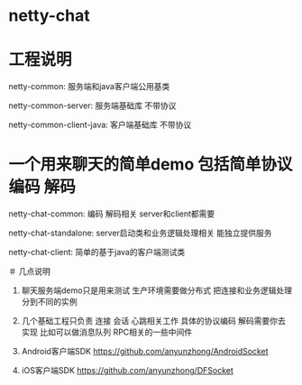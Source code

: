 # netty-chat


# 工程说明

netty-common: 服务端和java客户端公用基类

netty-common-server: 服务端基础库 不带协议

netty-common-client-java: 客户端基础库  不带协议



# 一个用来聊天的简单demo  包括简单协议编码 解码

netty-chat-common: 编码 解码相关 server和client都需要

netty-chat-standalone: server启动类和业务逻辑处理相关 能独立提供服务

netty-chat-client: 简单的基于java的客户端测试类



＃ 几点说明

1. 聊天服务端demo只是用来测试 生产环境需要做分布式 把连接和业务逻辑处理分到不同的实例

2. 几个基础工程只负责 连接 会话  心跳相关工作  具体的协议编码 解码需要你去实现 比如可以做消息队列 RPC相关的一些中间件

3. Android客户端SDK https://github.com/anyunzhong/AndroidSocket

4. iOS客户端SDK https://github.com/anyunzhong/DFSocket
